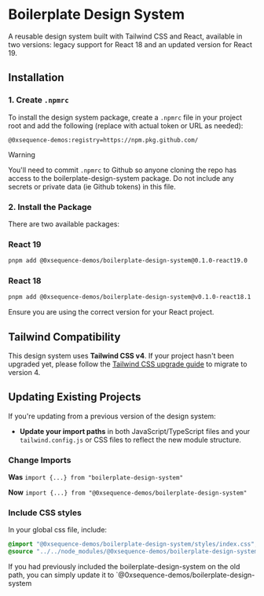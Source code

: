 # Boilerplate Design System

A reusable design system built with Tailwind CSS and React, available in two versions: legacy support for React 18 and an updated version for React 19.

## Installation

### 1. Create `.npmrc`

To install the design system package, create a `.npmrc` file in your project root and add the following (replace with actual token or URL as needed):

``` plain
@0xsequence-demos:registry=https://npm.pkg.github.com/
```

> [!WARNING]
> You'll need to commit `.npmrc` to Github so anyone cloning the repo has access to the boilerplate-design-system package. Do not include any secrets or private data (ie Github tokens) in this file.

### 2. Install the Package

There are two available packages:

### React 19

```bash
pnpm add @0xsequence-demos/boilerplate-design-system@0.1.0-react19.0
```

### React 18

```bash
pnpm add @0xsequence-demos/boilerplate-design-system@v0.1.0-react18.1
```

Ensure you are using the correct version for your React project.

## Tailwind Compatibility

This design system uses **Tailwind CSS v4**. If your project hasn't been upgraded yet, please follow the [Tailwind CSS upgrade guide](https://tailwindcss.com/docs/upgrade-guide) to migrate to version 4.

## Updating Existing Projects

If you're updating from a previous version of the design system:

- **Update your import paths** in both JavaScript/TypeScript files and your `tailwind.config.js` or CSS files to reflect the new module structure.

### Change Imports

**Was**
`import {...} from "boilerplate-design-system"`

**Now**
`import {...} from "@0xsequence-demos/boilerplate-design-system"`

### Include CSS styles

In your global css file, include:

``` css
@import "@0xsequence-demos/boilerplate-design-system/styles/index.css";
@source "../../node_modules/@0xsequence-demos/boilerplate-design-system";
```

If you had previously included the boilerplate-design-system on the old path, you can simply update it to `@0xsequence-demos/boilerplate-design-system
